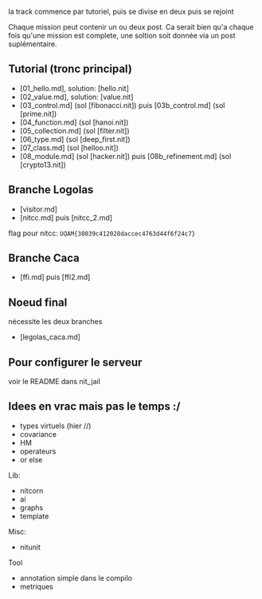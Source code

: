 la track commence par tutoriel, puis se divise en deux puis se rejoint

Chaque mission peut contenir un ou deux post.
Ca serait bien qu'a chaque fois qu'une mission est complete, une soltion soit donnée via un post suplémentaire.

## Tutorial (tronc principal)

* [01_hello.md], solution: [hello.nit]
* [02_value.md], solution: [value.nit]
* [03_control.md] (sol [fibonacci.nit]) puis [03b_control.md] (sol [prime.nit])
* [04_function.md] (sol [hanoi.nit])
* [05_collection.md] (sol [filter.nit])
* [06_type.md] (sol [deep_first.nit])
* [07_class.md] (sol [helloo.nit])
* [08_module.md] (sol [hacker.nit]) puis [08b_refinement.md] (sol [crypto13.nit])

## Branche Logolas

* [visitor.md]
* [nitcc.md] puis [nitcc_2.md]

flag pour nitcc: `UQAM{38039c412028daccec4763d44f6f24c7}`

## Branche Caca

* [ffi.md] puis [ffi2.md]

## Noeud final

nécessite les deux branches

* [legolas_caca.md]

## Pour configurer le serveur

voir le README dans nit_jail

## Idees en vrac mais pas le temps :/

* types virtuels (hier //)
* covariance
* HM
* operateurs
* or else

Lib:

* nitcorn
* ai
* graphs
* template

Misc:

* nitunit

Tool

* annotation simple dans le compilo
* metriques
